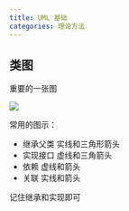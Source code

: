 ```yaml
---
title: UML 基础
categories: 理论方法
---
```


## 类图

重要的一张图 

![](https://upload.wikimedia.org/wikipedia/commons/0/0b/Uml_class_relation_arrows_en.svg.png)

常用的图示：

- 继承父类 实线和三角形箭头
- 实现接口 虚线和三角箭头
- 依赖 虚线和箭头
- 关联 实线和箭头

记住继承和实现即可
